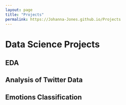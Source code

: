 ```yaml
---
layout: page
title: "Projects"
permalink: https://Johanna-Jones.github.io/Projects
---
```



# Data Science Projects


## EDA

## Analysis of Twitter Data

## Emotions Classification
